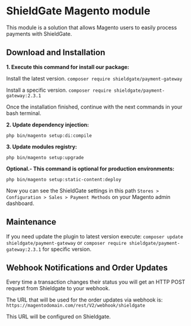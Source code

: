 # ShieldGate Magento module

This module is a solution that allows Magento users to easily process payments with ShieldGate.

## Download and Installation

**1. Execute this command for install our package:**

Install the latest version.  `composer require shieldgate/payment-gateway`

Install a specific version.  `composer require shieldgate/payment-gateway:2.3.1`

Once the installation finished, continue with the next commands in your bash terminal.


**2. Update dependency injection:**

`php bin/magento setup:di:compile`


**3. Update modules registry:**

`php bin/magento setup:upgrade`


**Optional.- This command is optional for production environments:**

`php bin/magento setup:static-content:deploy`


Now you can see the ShieldGate settings in this path `Stores > Configuration > Sales > Payment Methods` on your Magento admin dashboard.


## Maintenance
If you need update the plugin to latest version execute: `composer update shieldgate/payment-gateway` or `composer require shieldgate/payment-gateway:2.3.1` for specific version.

## Webhook Notifications and Order Updates
Every time a transaction changes their status you will get an HTTP POST request from Shieldgate to your webhook.

The URL that will be used for the order updates via webhook is:
`https://magentodomain.com/rest/V2/webhook/shieldgate`

This URL will be configured on Shieldgate.
